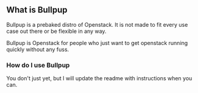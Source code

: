 ## What is Bullpup
Bullpup is a prebaked distro of Openstack.  It is not made to fit every use case out there or be flexible in any way.

Bullpup is Openstack for people who just want to get openstack running quickly without any fuss.

### How do I use Bullpup

You don't just yet, but I will update the readme with instructions when you can. 
